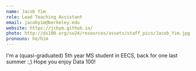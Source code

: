 ```yaml
---
name: Jacob Yim
role: Lead Teaching Assistant
email: jacobyim@berkeley.edu
website: https://jcbym.github.io/
photo: http://ds100.org/su24/resources/assets/staff_pics/Jacob_Yim.jpg
pronouns: he/him
---
```

I'm a (quasi-graduated) 5th year MS student in EECS, back for one last summer :,) Hope you enjoy Data 100!
